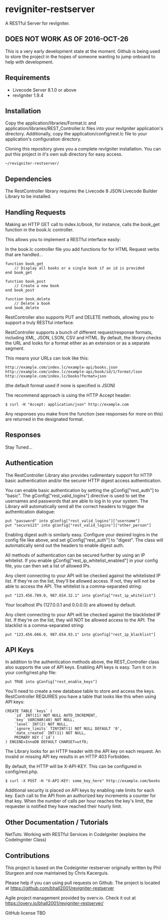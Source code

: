 # revigniter-restserver
A RESTful Server for revIgniter.

## DOES NOT WORK AS OF 2016-OCT-26
This is a very early development state at the moment. Github is being used to store the project in the hopes of someone wanting to jump onboard to help with development.

## Requirements
  * Livecode Server 8.1.0 or above
  * revIgniter 1.9.4


## Installation

Copy the application/libraries/Format.lc and application/libraries/REST_Controller.lc files into your revIgniter application's directory. Additionally, copy the application/config/rest.lc file to your application's configuration directory.

Cloning this repository gives you a complete revIgniter installation. You can put this project in it's own sub directory for easy access.
```
~/revigniter-restserver/
```

## Dependencies

The RestController library requires the Livecode 8 JSON Livecode Builder Library to be installed.

## Handling Requests

Making an HTTP GET call to index.lc/book, for instance, calls the book_get function in the book.lc controller.

This allows you to implement a RESTful interface easily:

In the book.lc controller file you add functions for for HTML Request verbs that are handled...

```
function book_get
    // Display all books or a single book if an id is provided
end book_get

function book_post
    // Create a new book
end book_post

function book_delete
    // Delete a book
end book_delete
```

RestController also supports PUT and DELETE methods, allowing you to support a truly RESTful interface.

RestController supports a bunch of different request/response formats, including XML, JSON, LSON, CSV and HTML. By default, the library checks the URL and looks for a format either as an extension or as a separate segment.

This means your URLs can look like this:

```
http://example.com/index.lc/example-api/books.json
http://example.com/index.lc/example-api/book/id/1/format/lson
http://example.com/index.lc/books?format=json
```

(the default format used if none is specified is JSON)

The recommend approach is using the HTTP Accept header:

```
$ curl -H "Accept: application/json" http://example.com
```
Any responses you make from the function (see responses for more on this) are returned in the designated format.

## Responses

Stay Tuned...

## Authentication

The RestController Library also provides rudimentary support for HTTP basic authentication and/or the securer HTTP digest access authentication.

You can enable basic authentication by setting the gConfig["rest_auth"] to "basic". The gConfig["rest_valid_logins"] directive is used to set the usernames and passwords that are able to log in to your system. The Library will automatically send all the correct headers to trigger the authentication dialogue:
```
put "password" into gConfig["rest_valid_logins"]["username"]
put "secure123" into gConfig["rest_valid_logins"]["other_person"]
```
Enabling digest auth is similarly easy. Configure your desired logins in the config file like above, and set gConfig["rest_auth"] to "digest". The class will automatically send out the headers to enable digest auth.

All methods of authentication can be secured further by using an IP whitelist. If you enable gConfig["rest_ip_whitelist_enabled"] in your config file, you can then set a list of allowed IPs.

Any client connecting to your API will be checked against the whitelisted IP list. If they're on the list, they'll be allowed access. If not, they will not be able to access the API. The whitelist is a comma-separated string:
```
put "123.456.789.0, 987.654.32.1" into gConfig["rest_ip_whitelist"]
```
Your localhost IPs (127.0.0.1 and 0.0.0.0) are allowed by default.

Any client connecting to your API will be checked against the blacklisted IP list. If they're on the list, they will NOT be allowed access to the API. The blacklist is a comma-separated string:
```
put "123.456.666.0, 987.654.93.1" into gConfig["rest_ip_blacklist"]
```

## API Keys

In addition to the authentication methods above, the REST_Controller class also supports the use of API keys. Enabling API keys is easy. Turn it on in your config/rest.php file:
```
put TRUE into gConfig["rest_enable_keys"]
```
You'll need to create a new database table to store and access the keys. RestController REQUIRES you have a table that looks like this when using API keys:
```
CREATE TABLE `keys` (
    `id` INT(11) NOT NULL AUTO_INCREMENT,
    `key` VARCHAR(40) NOT NULL,
    `level` INT(2) NOT NULL,
    `ignore_limits` TINYINT(1) NOT NULL DEFAULT '0',
    `date_created` INT(11) NOT NULL,
    PRIMARY KEY (`id`)
) ENGINE=InnoDB DEFAULT CHARSET=utf8;
```
The Library looks for an HTTP header with the API key on each request. An invalid or missing API key results in an HTTP 403 Forbidden.

By default, the HTTP will be X-API-KEY. This can be configured in config/rest.php.
```
$ curl -X POST -H "X-API-KEY: some_key_here" http://example.com/books
```

Additional security is placed on API keys by enabling rate limits for each key. Each call to the API from an authorized key increments a counter for that key. When the number of calls per hour reaches the key's limit, the requester is notified they have reached their hourly limit.
 
## Other Documentation / Tutorials

NetTuts: Working with RESTful Services in CodeIgniter (explains the CodeIngniter Class)

## Contributions

This project is based on the Codeigniter restserver originally written by Phil Sturgeon and now maintained by Chris Kacerguis.

Please help if you can using pull requests on Github. The project is located at https://github.com/bhall2001/revigniter-restserver

Agile project management provided by overv.io. Check it out at https://overv.io/bhall2001/revigniter-restserver/

GitHub license
TBD